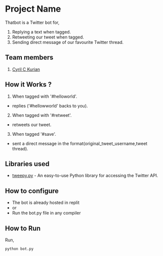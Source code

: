 # Project Name
Thatbot is a Twitter bot for,

1. Replying a text when tagged. 
2. Retweeting our tweet when tagged.
3. Sending direct message of our favourite Twitter thread.

## Team members
1. [Cyril C Kurian ](https://github.com/cyrilckurian)



## How it Works ?
1. When tagged with '#helloworld'.
- replies ('#hellowworld' backs to you).
2. When tagged with '#retweet'.
- retweets our tweet.
3. When tagged '#save'.
- sent a direct message in the format(original_tweet_username,tweet thread). 
## Libraries used
- [tweepy.py](https://www.tweepy.org) - An easy-to-use Python library for accessing the Twitter API.
## How to configure
* The bot is already hosted in replit
* or 
* Run the bot.py file in any compiler

## How to Run
Run,
```bash
python bot.py
```
